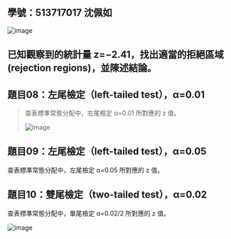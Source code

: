 ## 學號：513717017 沈佩如

![image](https://github.com/user-attachments/assets/a0e36230-ebd7-4409-b36e-bb6aaf46aaec)

## 已知觀察到的統計量 z=−2.41，找出適當的拒絕區域(rejection regions)，並陳述結論。

## 題目08：左尾檢定（left-tailed test），α=0.01
>
>查表標準常態分配中，左尾檢定 α=0.01 所對應的 z 值。
>
>![image](https://github.com/user-attachments/assets/dc4a063d-6ef1-4508-af53-9bccf3490d11)

## 題目09：左尾檢定（left-tailed test），α=0.05

查表標準常態分配中，左尾檢定 α=0.05 所對應的 z 值。

## 題目10：雙尾檢定（two-tailed test），α=0.02

查表標準常態分配中，單尾檢定 α=0.02/2 所對應的 z 值。


![image](https://github.com/user-attachments/assets/412c065b-5fb2-424a-90ea-4280980e3eb5)

